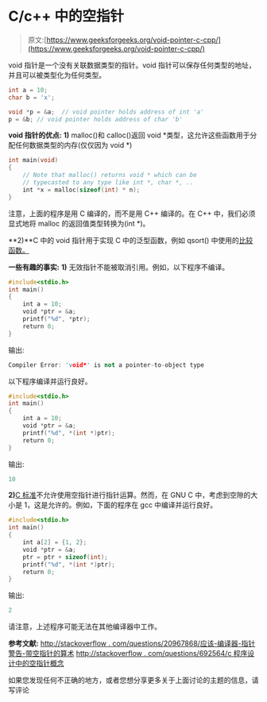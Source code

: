 # C/c++ 中的空指针

> 原文:[https://www.geeksforgeeks.org/void-pointer-c-cpp/](https://www.geeksforgeeks.org/void-pointer-c-cpp/)

void 指针是一个没有关联数据类型的指针。void 指针可以保存任何类型的地址，并且可以被类型化为任何类型。

```cpp
int a = 10;
char b = 'x';

void *p = &a;  // void pointer holds address of int 'a'
p = &b; // void pointer holds address of char 'b'
```

**void 指针的优点:**
**1)** malloc()和 calloc()返回 void *类型，这允许这些函数用于分配任何数据类型的内存(仅仅因为 void *)

```cpp
int main(void)
{
    // Note that malloc() returns void * which can be 
    // typecasted to any type like int *, char *, ..
    int *x = malloc(sizeof(int) * n);
}
```

注意，上面的程序是用 C 编译的，而不是用 C++ 编译的。在 C++ 中，我们必须显式地将 malloc 的返回值类型转换为(int *)。

**2)**C 中的 void 指针用于实现 C 中的泛型函数，例如 qsort() 中使用的[比较函数。](https://www.geeksforgeeks.org/comparator-function-of-qsort-in-c/)

**一些有趣的事实:**
**1)** 无效指针不能被取消引用。例如，以下程序不编译。

```cpp
#include<stdio.h>
int main()
{
    int a = 10;
    void *ptr = &a;
    printf("%d", *ptr);
    return 0;
}
```

输出:

```cpp
Compiler Error: 'void*' is not a pointer-to-object type 
```

以下程序编译并运行良好。

```cpp
#include<stdio.h>
int main()
{
    int a = 10;
    void *ptr = &a;
    printf("%d", *(int *)ptr);
    return 0;
}
```

输出:

```cpp
10
```

**2)**[C 标准](https://www.geeksforgeeks.org/c-programming-language-standard/)不允许使用空指针进行指针运算。然而，在 GNU C 中，考虑到空隙的大小是 1，这是允许的。例如，下面的程序在 gcc 中编译并运行良好。

```cpp
#include<stdio.h>
int main()
{
    int a[2] = {1, 2};
    void *ptr = &a;
    ptr = ptr + sizeof(int);
    printf("%d", *(int *)ptr);
    return 0;
}
```

输出:

```cpp
2
```

请注意，上述程序可能无法在其他编译器中工作。

**参考文献:**
[http://stackoverflow . com/questions/20967868/应该-编译器-指针警告-带空指针的算术](http://stackoverflow.com/questions/20967868/should-the-compiler-warn-on-pointer-arithmetic-with-a-void-pointer)
[http://stackoverflow . com/questions/692564/c 程序设计中的空指针概念](http://stackoverflow.com/questions/692564/concept-of-void-pointer-in-c-programming)

如果您发现任何不正确的地方，或者您想分享更多关于上面讨论的主题的信息，请写评论